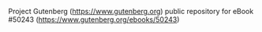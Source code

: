 Project Gutenberg (https://www.gutenberg.org) public repository for
eBook #50243 (https://www.gutenberg.org/ebooks/50243)
